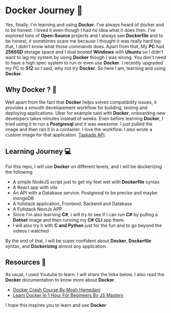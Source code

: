 # Docker Journey 🚀

Yes, finally. I'm learning and using **Docker**. I've always heard of docker and to be honest. I loved it even though I had no idea what it does then. I've explored tons of **Open-Source** projects and I always see **Dockerfile** and to be honest, it sometimes scare me because I thought it was really hard top that, I didn't know what those commands does. Apart from that, My **PC** had **256SSD** storage space and I dual booted **Windows** with **Ubuntu** so I didn't want to lag my system by using **Docker** though I was wrong. You don't need to have a high spec system to run or even use **Docker**. I recently upgraded my PC to **512** so I said, why not try **Docker**. So here I am, learning and using **Docker**.

## Why Docker ? 🤔

Well apart from the fact that **Docker** helps solves compatibility issues, it provides a smooth developement workflow for building, testing and deploying applications. Uber for example said with **Docker**, onboarding new developers takes minutes instead of weeks. Even before learning **Docker**, I tried using it to run a **Postgresql** and it was awesome. I just pulled the image and then ran it in a container. I love the workflow. I also wrote a custom image for that application. [Taskade API](https://github.com/adedoyin-emmanuel/taskade-api).

## Learning Journey 💻

For this repo, I will use **Docker** on different levels, and I will be dockerizing the following

- A simple NodeJS script just to get my feet wet with **Dockerfile** syntax
- A React app with vite
- An API with a Database service. Postgresql to be precise and maybe mongoDB
- A fullstack application, Frontend, Backend and Database
- A Fullstack NextJs APP
- Since I'm also learning **C#**, I will try to see if I can run **C#** by pulling a **Dotnet** image and then running my **C#** **CLI** app there.
- I will also try it with **C and Python** just for the fun and to go beyond the videos I watched

By the end of that, I will be super confident about **Docker**, **Dockerfile** syntax, and **Dockerizing** almost any application.

## Resources 🥄

As usual, I used Youtube to learn. I will share the links below. I also read the **Docker** documentation to know more about **Docker**.

- [Docker Crash Course By Mosh Hamedani](https://youtu.be/pTFZFxd4hOI?si=-TU9Ik8C-wRASHDq)
- [Learn Docker In 1 Hour For Begineers By JS Mastery](https://youtu.be/GFgJkfScVNU?si=BbhiK8clPwYylijm)

I hope this inspires you to learn and use **Docker**
